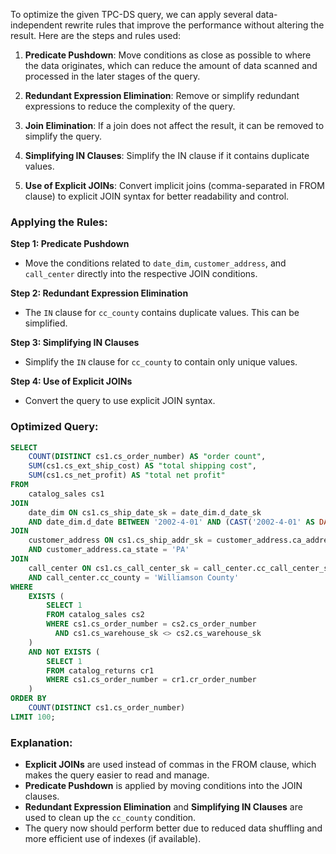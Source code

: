 To optimize the given TPC-DS query, we can apply several data-independent rewrite rules that improve the performance without altering the result. Here are the steps and rules used:

1. **Predicate Pushdown**: Move conditions as close as possible to where the data originates, which can reduce the amount of data scanned and processed in the later stages of the query.

2. **Redundant Expression Elimination**: Remove or simplify redundant expressions to reduce the complexity of the query.

3. **Join Elimination**: If a join does not affect the result, it can be removed to simplify the query.

4. **Simplifying IN Clauses**: Simplify the IN clause if it contains duplicate values.

5. **Use of Explicit JOINs**: Convert implicit joins (comma-separated in FROM clause) to explicit JOIN syntax for better readability and control.

### Applying the Rules:

**Step 1: Predicate Pushdown**
- Move the conditions related to `date_dim`, `customer_address`, and `call_center` directly into the respective JOIN conditions.

**Step 2: Redundant Expression Elimination**
- The `IN` clause for `cc_county` contains duplicate values. This can be simplified.

**Step 3: Simplifying IN Clauses**
- Simplify the `IN` clause for `cc_county` to contain only unique values.

**Step 4: Use of Explicit JOINs**
- Convert the query to use explicit JOIN syntax.

### Optimized Query:
```sql
SELECT 
    COUNT(DISTINCT cs1.cs_order_number) AS "order count",
    SUM(cs1.cs_ext_ship_cost) AS "total shipping cost",
    SUM(cs1.cs_net_profit) AS "total net profit"
FROM 
    catalog_sales cs1
JOIN 
    date_dim ON cs1.cs_ship_date_sk = date_dim.d_date_sk
    AND date_dim.d_date BETWEEN '2002-4-01' AND (CAST('2002-4-01' AS DATE) + INTERVAL '60 days')
JOIN 
    customer_address ON cs1.cs_ship_addr_sk = customer_address.ca_address_sk
    AND customer_address.ca_state = 'PA'
JOIN 
    call_center ON cs1.cs_call_center_sk = call_center.cc_call_center_sk
    AND call_center.cc_county = 'Williamson County'
WHERE 
    EXISTS (
        SELECT 1
        FROM catalog_sales cs2
        WHERE cs1.cs_order_number = cs2.cs_order_number
          AND cs1.cs_warehouse_sk <> cs2.cs_warehouse_sk
    )
    AND NOT EXISTS (
        SELECT 1
        FROM catalog_returns cr1
        WHERE cs1.cs_order_number = cr1.cr_order_number
    )
ORDER BY 
    COUNT(DISTINCT cs1.cs_order_number)
LIMIT 100;
```

### Explanation:
- **Explicit JOINs** are used instead of commas in the FROM clause, which makes the query easier to read and manage.
- **Predicate Pushdown** is applied by moving conditions into the JOIN clauses.
- **Redundant Expression Elimination** and **Simplifying IN Clauses** are used to clean up the `cc_county` condition.
- The query now should perform better due to reduced data shuffling and more efficient use of indexes (if available).